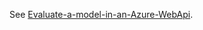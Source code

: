 See [Evaluate-a-model-in-an-Azure-WebApi](https://github.com/Microsoft/CNTK/wiki/Evaluate-a-model-in-an-Azure-WebApi).